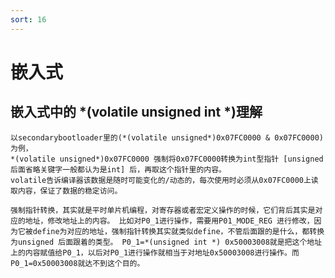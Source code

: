 ```yaml
---
sort: 16
---
```


# 嵌入式

## 嵌入式中的 *(volatile unsigned int *)理解


	以secondarybootloader里的(*(volatile unsigned*)0x07FC0000 & 0x07FC0000)为例，
	*(volatile unsigned*)0x07FC0000 强制将0x07FC0000转换为int型指针 [unsigned 后面省略关键字一般都认为是int] 后，再取这个指针里的内容。
	volatile告诉编译器该数据是随时可能变化的/动态的，每次使用时必须从0x07FC0000上读取内容，保证了数据的稳定访问。

	强制指针转换，其实就是平时单片机编程，对寄存器或者宏定义操作的时候，它们背后其实是对应的地址，修改地址上的内容。 比如对P0_1进行操作，需要用P01_MODE_REG 进行修改，因为它被define为对应的地址，强制指针转换其实就类似define，不管后面跟的是什么，都转换为unsigned 后面跟着的类型。 P0_1=*(unsigned int *) 0x50003008就是把这个地址上的内容赋值给P0_1，以后对P0_1进行操作就相当于对地址0x50003008进行操作。而P0_1=0x50003008就达不到这个目的。
